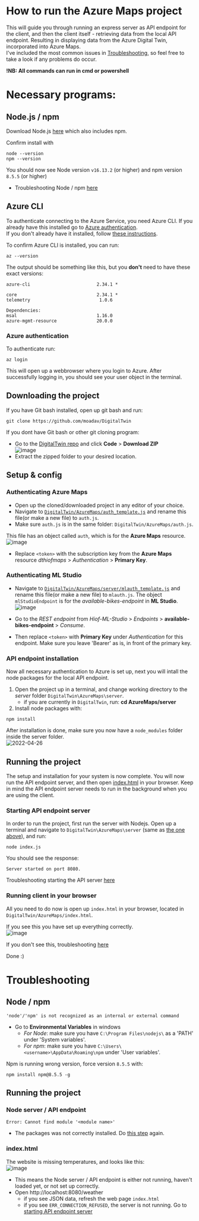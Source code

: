 # How to run the Azure Maps project

This will guide you through running an express server as API endpoint for the client, and then the client itself - retrieving data from the local API endpoint. Resulting in displaying data from the Azure Digital Twin, incorporated into Azure Maps.  
I've included the most common issues in [Troubleshooting](#troubleshooting), so feel free to take a look if any problems do occur.

**!NB: All commands can run in cmd or powershell**

# Necessary programs:

## Node.js / npm

Download Node.js [here](https://nodejs.org/en/) which also includes npm.

Confirm install with

```
node --version
npm --version
```

You should now see Node version `v16.13.2` (or higher) and npm version `8.5.5` (or higher)

- Troubleshooting Node / npm [here](#node--npm)

## Azure CLI

To authenticate connecting to the Azure Service, you need Azure CLI. If you already have this installed go to [Azure authentication](#azure-authentication).  
If you don't already have it installed, follow [these instructions](https://docs.microsoft.com/en-us/cli/azure/install-azure-cli).

To confirm Azure CLI is installed, you can run:

```
az --version
```

The output should be something like this, but you **don't** need to have these exact versions:

```
azure-cli                         2.34.1 *

core                              2.34.1 *
telemetry                          1.0.6

Dependencies:
msal                              1.16.0
azure-mgmt-resource               20.0.0
```

### Azure authentication

To authenticate run:

```
az login
```

This will open up a webbrowser where you login to Azure. After successfully logging in, you should see your user object in the terminal.

## Downloading the project

If you have Git bash installed, open up git bash and run:

```
git clone https://github.com/moadav/DigitalTwin
```

If you dont have Git bash or other git cloning program:

- Go to the [DigitalTwin repo](https://github.com/moadav/DigitalTwin) and click **Code** > **Download ZIP**  
  ![image](https://user-images.githubusercontent.com/4765250/165159498-abefbe52-9d00-441b-a762-3d962277d463.png)
- Extract the zipped folder to your desired location.

## Setup & config

### Authenticating Azure Maps

- Open up the cloned/downloaded project in any editor of your choice.
- Navigate to [`DigitalTwin/AzureMaps/auth_template.js`](auth_template.js) and rename this file(or make a new file) to `auth.js`.
- Make sure `auth.js` is in the same folder: `DigitalTwin/AzureMaps/auth.js`.

This file has an object called `auth`, which is for the **Azure Maps** resource.  
![image](https://user-images.githubusercontent.com/4765250/165597885-0c6521ac-160c-4a1e-b177-a6504362696e.png)

- Replace `<token>` with the subscription key from the **Azure Maps** resource _dthiofmaps_ > _Authentication_ > **Primary Key**.

### Authenticating ML Studio

- Navigate to [`DigitalTwin/AzureMaps/server/mlauth_template.js`](server/mlauth_template.js) and rename this file(or make a new file) to `mlauth.js`. The object `mlStudioEndpoint` is for the _available-bikes-endpoint_ in **ML Studio**.
  ![image](https://user-images.githubusercontent.com/4765250/165611904-c54972f1-825e-40f7-8b5f-80363311c1e6.png)

- Go to the _REST endpoint_ from _Hiof-ML-Studio_ > _Endpoints_ > **available-bikes-endpoint** > _Consume_.
- Then replace `<token>` with **Primary Key** under _Authentication_ for this endpoint. Make sure you leave 'Bearer' as is, in front of the primary key.

### API endpoint installation

Now all necessary authentication to Azure is set up, next you will intall the node packages for the local API endpoint.

1. Open the project up in a terminal, and change working directory to the _server_ folder `DigitalTwin\AzureMaps\server`.
   - if you are currently in `DigitalTwin`, run: **cd AzureMaps/server**
2. Install node packages with:

```
npm install
```

After installation is done, make sure you now have a `node_modules` folder inside the server folder.  
![2022-04-26](https://user-images.githubusercontent.com/4765250/165314712-2b46c92a-3b20-4a0c-976f-7b032bff0801.png)

## Running the project

The setup and installation for your system is now complete. You will now run the API endpoint server, and then open [index.html](index.html) in your browser. Keep in mind the API endpoint server needs to run in the background when you are using the client.

### Starting API endpoint server

In order to run the project, first run the server with Nodejs. Open up a terminal and navigate to `DigitalTwin\AzureMaps\server` (same as [the one above](#api-endpoint-installation)), and run:

```
node index.js
```

You should see the response:

```
Server started on port 8080.
```

Troubleshooting starting the API server [here](#node-server--api-endpoint)

### Running client in your browser

All you need to do now is open up `index.html` in your browser, located in `DigitalTwin/AzureMaps/index.html`.

If you see this you have set up everything correctly.  
![image](https://user-images.githubusercontent.com/4765250/165337381-0eae4d4f-338e-4b25-ac0d-6143e5025065.png)

If you don't see this, troubleshooting [here](#indexhtml)

Done :)

# Troubleshooting

## Node / npm

```
'node'/'npm' is not recognized as an internal or external command
```

- Go to **Environmental Variables** in windows
  - _For Node_: make sure you have `C:\Program Files\nodejs\` as a 'PATH' under 'System variables'.
  - _For npm_: make sure you have `C:\Users\<username>\AppData\Roaming\npm` under 'User variables'.

Npm is running wrong version, force version `8.5.5` with:

```
npm install npm@8.5.5 -g
```

## Running the project

### Node server / API endpoint

`Error: Cannot find module '<module name>'`

- The packages was not correctly installed. Do [this step](#api-endpoint-installation) again.

### index.html

The website is missing temperatures, and looks like this:  
![image](https://user-images.githubusercontent.com/4765250/165340174-b2a35995-2d59-45ad-ba03-692ad800d1ad.png)

- This means the Node server / API endpoint is either not running, haven't loaded yet, or not set up correctly.
- Open http://localhost:8080/weather
  - if you see JSON data, refresh the web page `index.html`
  - if you see `ERR_CONNECTION_REFUSED`, the server is not running. Go to [starting API endpoint server](#starting-api-endpoint-server)
